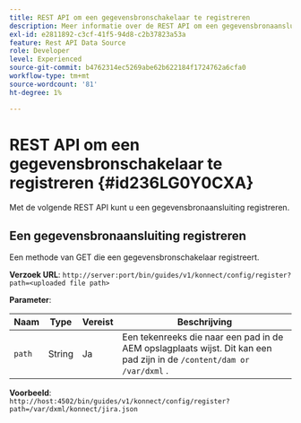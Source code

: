 ```yaml
---
title: REST API om een gegevensbronschakelaar te registreren
description: Meer informatie over de REST API om een gegevensbronaansluiting te registreren
exl-id: e2811892-c3cf-41f5-94d8-c2b37823a53a
feature: Rest API Data Source
role: Developer
level: Experienced
source-git-commit: b4762314ec5269abe62b622184f1724762a6cfa0
workflow-type: tm+mt
source-wordcount: '81'
ht-degree: 1%

---
```


# REST API om een gegevensbronschakelaar te registreren {#id236LG0Y0CXA}

Met de volgende REST API kunt u een gegevensbronaansluiting registreren.

## Een gegevensbronaansluiting registreren

Een methode van GET die een gegevensbronschakelaar registreert.

**Verzoek URL**:
`http://server:port/bin/guides/v1/konnect/config/register?path=<uploaded file path>`

**Parameter**:

| Naam | Type | Vereist | Beschrijving |
|----|----|--------|-----------|
| `path` | String | Ja | Een tekenreeks die naar een pad in de AEM opslagplaats wijst. Dit kan een pad zijn in de `/content/dam or /var/dxml` . |

**Voorbeeld**:\
`http://host:4502/bin/guides/v1/konnect/config/register?path=/var/dxml/konnect/jira.json`
